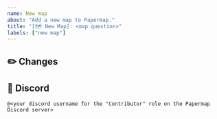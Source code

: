 ```yaml
---
name: New map
about: "Add a new map to Papermap."
title: "[🗺️ New Map]: <map question>"
labels: ["new map"]
---
```

## ✏️ Changes
<provide additional details about the map>

## 👤 Discord
`@<your discord username for the "Contributor" role on the Papermap Discord server>`
